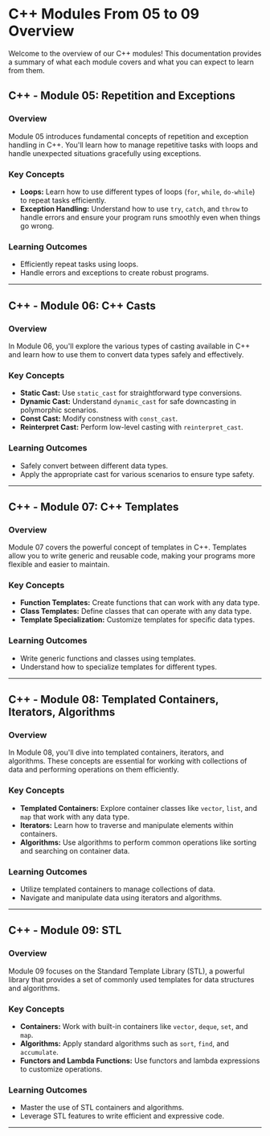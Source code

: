 # C++ Modules From 05 to 09 Overview

Welcome to the overview of our C++ modules! This documentation provides a summary of what each module covers and what you can expect to learn from them.

## C++ - Module 05: Repetition and Exceptions

### Overview
Module 05 introduces fundamental concepts of repetition and exception handling in C++. You'll learn how to manage repetitive tasks with loops and handle unexpected situations gracefully using exceptions.

### Key Concepts
- **Loops:** Learn how to use different types of loops (`for`, `while`, `do-while`) to repeat tasks efficiently.
- **Exception Handling:** Understand how to use `try`, `catch`, and `throw` to handle errors and ensure your program runs smoothly even when things go wrong.

### Learning Outcomes
- Efficiently repeat tasks using loops.
- Handle errors and exceptions to create robust programs.

---

## C++ - Module 06: C++ Casts

### Overview
In Module 06, you'll explore the various types of casting available in C++ and learn how to use them to convert data types safely and effectively.

### Key Concepts
- **Static Cast:** Use `static_cast` for straightforward type conversions.
- **Dynamic Cast:** Understand `dynamic_cast` for safe downcasting in polymorphic scenarios.
- **Const Cast:** Modify constness with `const_cast`.
- **Reinterpret Cast:** Perform low-level casting with `reinterpret_cast`.

### Learning Outcomes
- Safely convert between different data types.
- Apply the appropriate cast for various scenarios to ensure type safety.

---

## C++ - Module 07: C++ Templates

### Overview
Module 07 covers the powerful concept of templates in C++. Templates allow you to write generic and reusable code, making your programs more flexible and easier to maintain.

### Key Concepts
- **Function Templates:** Create functions that can work with any data type.
- **Class Templates:** Define classes that can operate with any data type.
- **Template Specialization:** Customize templates for specific data types.

### Learning Outcomes
- Write generic functions and classes using templates.
- Understand how to specialize templates for different types.

---

## C++ - Module 08: Templated Containers, Iterators, Algorithms

### Overview
In Module 08, you'll dive into templated containers, iterators, and algorithms. These concepts are essential for working with collections of data and performing operations on them efficiently.

### Key Concepts
- **Templated Containers:** Explore container classes like `vector`, `list`, and `map` that work with any data type.
- **Iterators:** Learn how to traverse and manipulate elements within containers.
- **Algorithms:** Use algorithms to perform common operations like sorting and searching on container data.

### Learning Outcomes
- Utilize templated containers to manage collections of data.
- Navigate and manipulate data using iterators and algorithms.

---

## C++ - Module 09: STL

### Overview
Module 09 focuses on the Standard Template Library (STL), a powerful library that provides a set of commonly used templates for data structures and algorithms.

### Key Concepts
- **Containers:** Work with built-in containers like `vector`, `deque`, `set`, and `map`.
- **Algorithms:** Apply standard algorithms such as `sort`, `find`, and `accumulate`.
- **Functors and Lambda Functions:** Use functors and lambda expressions to customize operations.

### Learning Outcomes
- Master the use of STL containers and algorithms.
- Leverage STL features to write efficient and expressive code.

---
